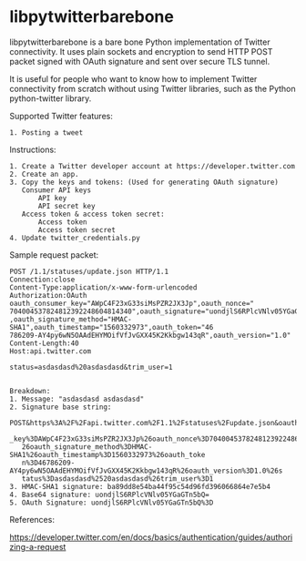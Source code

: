 # libpytwitterbarebone 


libpytwitterbarebone is a bare bone Python implementation of Twitter connectivity.
It uses plain sockets and encryption to send HTTP POST packet signed with OAuth signature and sent over secure TLS tunnel.

It is useful for people who want to know how to implement Twitter connectivity from scratch
without using Twitter libraries, such as the Python python-twitter library.


Supported Twitter features:

    1. Posting a tweet


Instructions:

    1. Create a Twitter developer account at https://developer.twitter.com
    2. Create an app.
    3. Copy the keys and tokens: (Used for generating OAuth signature)
       Consumer API keys
           API key
           API secret key
       Access token & access token secret:
           Access token
           Access token secret
    4. Update twitter_credentials.py


Sample request packet:

    POST /1.1/statuses/update.json HTTP/1.1
    Connection:close
    Content-Type:application/x-www-form-urlencoded
    Authorization:OAuth oauth_consumer_key="AWpC4F23xG33siMsPZR2JX3Jp",oauth_nonce="
    704004537824812392248604814340",oauth_signature="uondjlS6RPlcVNlv05YGaGTn5bQ%3D"
    ,oauth_signature_method="HMAC-SHA1",oauth_timestamp="1560332973",oauth_token="46
    786209-AY4py6wN5OAAdEHYMOifVfJvGXX45K2Kkbgw143qR",oauth_version="1.0"
    Content-Length:40
    Host:api.twitter.com

    status=asdasdasd%20asdasdasd&trim_user=1


    Breakdown:
    1. Message: "asdasdasd asdasdasd"
    2. Signature base string:
       POST&https%3A%2F%2Fapi.twitter.com%2F1.1%2Fstatuses%2Fupdate.json&oauth_consumer
       _key%3DAWpC4F23xG33siMsPZR2JX3Jp%26oauth_nonce%3D704004537824812392248604814340%
       26oauth_signature_method%3DHMAC-SHA1%26oauth_timestamp%3D1560332973%26oauth_toke
       n%3D46786209-AY4py6wN5OAAdEHYMOifVfJvGXX45K2Kkbgw143qR%26oauth_version%3D1.0%26s
       tatus%3Dasdasdasd%2520asdasdasd%26trim_user%3D1
    3. HMAC-SHA1 signature: ba89dd8e54ba44f95c54d96fd396066864e7e5b4
    4. Base64 signature: uondjlS6RPlcVNlv05YGaGTn5bQ=
    5. OAuth Signature: uondjlS6RPlcVNlv05YGaGTn5bQ%3D


References:

https://developer.twitter.com/en/docs/basics/authentication/guides/authorizing-a-request
